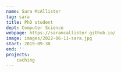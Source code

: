 ```yaml
---
name: Sara McAllister
tag: sara
title: PhD student
dept: Computer Science
webpage: https://saramcallister.github.io/
image: images/2022-06-11-sara.jpg
start: 2019-09-30
end: ''
projects:
    caching
---
```

